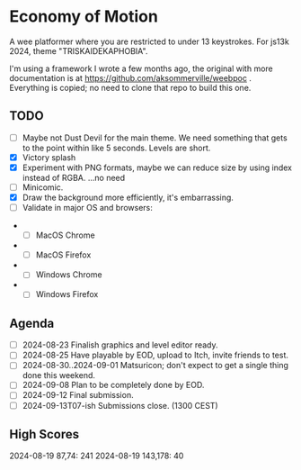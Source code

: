 # Economy of Motion

A wee platformer where you are restricted to under 13 keystrokes.
For js13k 2024, theme "TRISKAIDEKAPHOBIA".

I'm using a framework I wrote a few months ago, 
the original with more documentation is at https://github.com/aksommerville/weebpoc .
Everything is copied; no need to clone that repo to build this one.

## TODO

- [ ] Maybe not Dust Devil for the main theme. We need something that gets to the point within like 5 seconds. Levels are short.
- [x] Victory splash
- [x] Experiment with PNG formats, maybe we can reduce size by using index instead of RGBA. ...no need
- [ ] Minicomic.
- [x] Draw the background more efficiently, it's embarrassing.
- [ ] Validate in major OS and browsers:
- - [ ] MacOS Chrome
- - [ ] MacOS Firefox
- - [ ] Windows Chrome
- - [ ] Windows Firefox

## Agenda

- [ ] 2024-08-23 Finalish graphics and level editor ready.
- [ ] 2024-08-25 Have playable by EOD, upload to Itch, invite friends to test.
- [ ] 2024-08-30..2024-09-01 Matsuricon; don't expect to get a single thing done this weekend.
- [ ] 2024-09-08 Plan to be completely done by EOD.
- [ ] 2024-09-12 Final submission.
- [ ] 2024-09-13T07-ish Submissions close. (1300 CEST)

## High Scores

2024-08-19 87,74: 241
2024-08-19 143,178: 40

